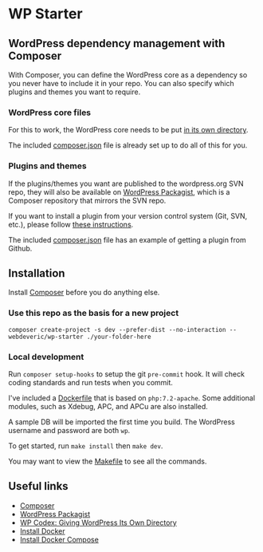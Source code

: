 # WP Starter

## WordPress dependency management with Composer

With Composer, you can define the WordPress core as a dependency so you never have to include it in your repo.
You can also specify which plugins and themes you want to require.

### WordPress core files

For this to work, the WordPress core needs to be put [in its own directory](https://codex.wordpress.org/Giving_WordPress_Its_Own_Directory).

The included [composer.json](composer.json) file is already set up to do all of this for you.

### Plugins and themes

If the plugins/themes you want are published to the wordpress.org SVN repo, they will also be available on [WordPress Packagist](http://wpackagist.org), which is a Composer repository that mirrors the SVN repo.

If you want to install a plugin from your version control system (Git, SVN, etc.), please follow [these instructions](https://getcomposer.org/doc/05-repositories.md#vcs).

The included [composer.json](composer.json) file has an example of getting a plugin from Github.

## Installation

Install [Composer](https://getcomposer.org/) before you do anything else.

### Use this repo as the basis for a new project

```
composer create-project -s dev --prefer-dist --no-interaction -- webdeveric/wp-starter ./your-folder-here
```

### Local development

Run `composer setup-hooks` to setup the git `pre-commit` hook. It will check coding standards and run tests when you commit.

I've included a [Dockerfile](Dockerfile) that is based on `php:7.2-apache`. Some additional modules, such as Xdebug, APC, and APCu are also installed.

A sample DB will be imported the first time you build. The WordPress username and password are both `wp`.

To get started, run `make install` then `make dev`.

You may want to view the [Makefile](Makefile) to see all the commands.

## Useful links

- [Composer](https://getcomposer.org/)
- [WordPress Packagist](http://wpackagist.org)
- [WP Codex: Giving WordPress Its Own Directory](https://codex.wordpress.org/Giving_WordPress_Its_Own_Directory)
- [Install Docker](https://docs.docker.com/engine/installation/)
- [Install Docker Compose](https://docs.docker.com/compose/install/)
